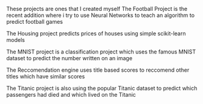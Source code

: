 
These projects are ones that I created myself
The Football Project is the recent addition where i try to use Neural Networks to teach an algorithm to predict football games

The Housing project predicts prices of houses using simple scikit-learn models

The MNIST project is a classification project which uses the famous MNIST dataset to predict the number written on an image

The Reccomendation engine uses title based scores to reccomend other titles which have similar scores

The Titanic project is also using the popular Titanic dataset to predict which passengers had died and which lived on the Titanic
